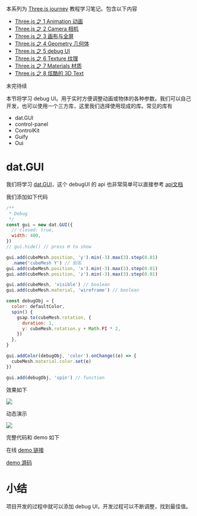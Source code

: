 本系列为 [Three.js journey](https://threejs-journey.com/) 教程学习笔记。包含以下内容

- [Three.js 之 1 Animation 动画](https://juejin.cn/post/7095621578976657421)
- [Three.js 之 2 Camera 相机](https://juejin.cn/post/7101207231382683655)
- [Three.js 之 3 画布与全屏](https://juejin.cn/post/7101207945387442212)
- [Three.js 之 4 Geometry 几何体](https://juejin.cn/post/7101208474775715876)
- [Three.js 之 5 debug UI](https://juejin.cn/post/7101209060753539109)
- [Three.js 之 6 Texture 纹理](https://juejin.cn/post/7101209181822124069)
- [Three.js 之 7 Materials 材质](https://juejin.cn/post/7103191619373006885/)
- [Three.js 之 8 炫酷的 3D Text](https://juejin.cn/post/7104817223444725774)

未完待续

本节将学习 debug UI。用于实时方便调整动画或物体的各种参数。我们可以自己开发，也可以使用一个三方库，这里我们选择使用现成的库。常见的库有

- dat.GUI
- control-panel
- ControlKit
- Guify
- Oui

# dat.GUI

我们将学习 [dat.GUI](https://github.com/dataarts/dat.gui)，这个 debugUI 的 api 也非常简单可以直接参考 [api文档](https://github.com/dataarts/dat.gui/blob/master/API.md)

我们添加如下代码

```js
/**
 * Debug
 */
const gui = new dat.GUI({
  // closed: true,
  width: 400,
})
// gui.hide() // press H to show

gui.add(cubeMesh.position, 'y').min(-3).max(3).step(0.01)
  .name('cubeMesh Y') // 别名
gui.add(cubeMesh.position, 'x').min(-3).max(3).step(0.01)
gui.add(cubeMesh.position, 'z').min(-3).max(3).step(0.01)

gui.add(cubeMesh, 'visible') // boolean
gui.add(cubeMesh.material, 'wireframe') // boolean

const debugObj = {
  color: defaultColor,
  spin() {
    gsap.to(cubeMesh.rotation, {
      duration: 1,
      y: cubeMesh.rotation.y + Math.PI * 2,
    })
  },
}

gui.addColor(debugObj, 'color').onChange((e) => {
  cubeMesh.material.color.set(e)
})

gui.add(debugObj, 'spin') // function
```

效果如下

![](https://gw.alicdn.com/imgextra/i4/O1CN014PYQlU1eZprccV5TV_!!6000000003886-2-tps-410-224.png)

动态演示

![](https://gw.alicdn.com/imgextra/i2/O1CN01ITDxTh1rEqit3lgtY_!!6000000005600-1-tps-1131-581.gif)

完整代码和 demo 如下

在线 [demo 链接](https://gaohaoyang.github.io/threeJourney/10-debugUI/)

[demo 源码](https://github.com/Gaohaoyang/threeJourney/tree/main/src/10-debugUI)

# 小结

项目开发的过程中就可以添加 debug UI，开发过程可以不断调整，找到最佳值。

